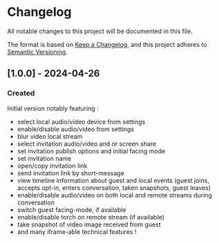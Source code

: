 # Changelog

All notable changes to this project will be documented in this file.

The format is based on [Keep a Changelog](https://keepachangelog.com/en/1.0.0/),
and this project adheres to [Semantic Versioning](https://semver.org/spec/v2.0.0.html).

## [1.0.0] - 2024-04-26

### Created

Initial version notably featuring :

- select local audio/video device from settings
- enable/disable audio/video from settings
- blur video local stream
- select invitation audio/video and or screen share
- set invitation publish options and initial facing mode
- set invitation name
- open/copy invitation link
- send invitation link by short-message
- view timeline information about guest and local events (guest joins, accepts opt-in, enters conversation, taken snapshots, guest leaves)
- enable/disable audio/video on both local and remote streams during conversation
- switch guest facing-mode, if available
- enable/disable torch on remote stream (if available)
- take snapshot of video image received from guest
- and many iframe-able technical features !
